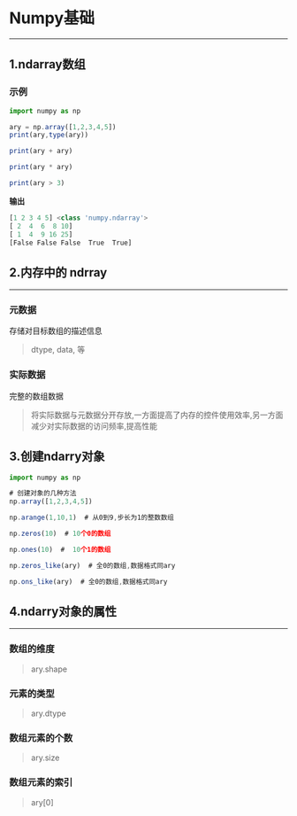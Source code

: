# Numpy基础
---
## 1.ndarray数组
### 示例
```javascript
import numpy as np

ary = np.array([1,2,3,4,5])
print(ary,type(ary))

print(ary + ary)

print(ary * ary)

print(ary > 3)
```
**输出**
```javascript
[1 2 3 4 5] <class 'numpy.ndarray'>
[ 2  4  6  8 10]
[ 1  4  9 16 25]
[False False False  True  True]
```
## 2.内存中的 ndrray
---
### 元数据
存储对目标数组的描述信息
> dtype, data, 等

### 实际数据
完整的数组数据
> 将实际数据与元数据分开存放,一方面提高了内存的控件使用效率,另一方面减少对实际数据的访问频率,提高性能

## 3.创建ndarry对象
```javascript
import numpy as np

# 创建对象的几种方法
np.array([1,2,3,4,5])

np.arange(1,10,1)  # 从0到9,步长为1的整数数组

np.zeros(10)  # 10个0的数组

np.ones(10)  #  10个1的数组

np.zeros_like(ary)  # 全0的数组,数据格式同ary

np.ons_like(ary)  # 全0的数组,数据格式同ary
```
## 4.ndarry对象的属性
---
### 数组的维度
> ary.shape
### 元素的类型
> ary.dtype
### 数组元素的个数
> ary.size
### 数组元素的索引
> ary[0]

